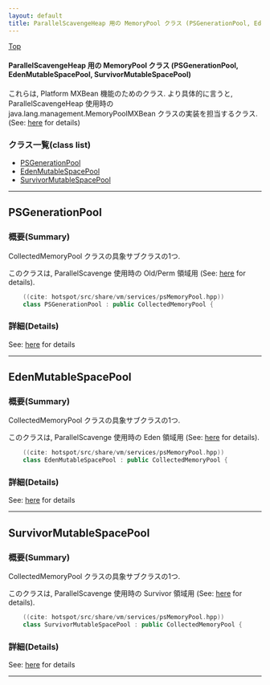 ```yaml
---
layout: default
title: ParallelScavengeHeap 用の MemoryPool クラス (PSGenerationPool, EdenMutableSpacePool, SurvivorMutableSpacePool)
---
```

[Top](../index.html)

#### ParallelScavengeHeap 用の MemoryPool クラス (PSGenerationPool, EdenMutableSpacePool, SurvivorMutableSpacePool)

これらは, Platform MXBean 機能のためのクラス.
より具体的に言うと, ParallelScavengeHeap 使用時の java.lang.management.MemoryPoolMXBean クラスの実装を担当するクラス.
(See: [here](no2114twV.html) for details)


### クラス一覧(class list)

  * [PSGenerationPool](#noK9OwsM92)
  * [EdenMutableSpacePool](#noS7JLnXEL)
  * [SurvivorMutableSpacePool](#noQtoLXF7W)


---
## <a name="noK9OwsM92" id="noK9OwsM92">PSGenerationPool</a>

### 概要(Summary)
CollectedMemoryPool クラスの具象サブクラスの1つ.

このクラスは, ParallelScavenge 使用時の Old/Perm 領域用 (See: [here](no2114twV.html) for details).


```cpp
    ((cite: hotspot/src/share/vm/services/psMemoryPool.hpp))
    class PSGenerationPool : public CollectedMemoryPool {
```



### 詳細(Details)
See: [here](../doxygen/classPSGenerationPool.html) for details

---
## <a name="noS7JLnXEL" id="noS7JLnXEL">EdenMutableSpacePool</a>

### 概要(Summary)
CollectedMemoryPool クラスの具象サブクラスの1つ.

このクラスは, ParallelScavenge 使用時の Eden 領域用 (See: [here](no2114twV.html) for details).


```cpp
    ((cite: hotspot/src/share/vm/services/psMemoryPool.hpp))
    class EdenMutableSpacePool : public CollectedMemoryPool {
```



### 詳細(Details)
See: [here](../doxygen/classEdenMutableSpacePool.html) for details

---
## <a name="noQtoLXF7W" id="noQtoLXF7W">SurvivorMutableSpacePool</a>

### 概要(Summary)
CollectedMemoryPool クラスの具象サブクラスの1つ.

このクラスは, ParallelScavenge 使用時の Survivor 領域用 (See: [here](no2114twV.html) for details).


```cpp
    ((cite: hotspot/src/share/vm/services/psMemoryPool.hpp))
    class SurvivorMutableSpacePool : public CollectedMemoryPool {
```




### 詳細(Details)
See: [here](../doxygen/classSurvivorMutableSpacePool.html) for details

---
